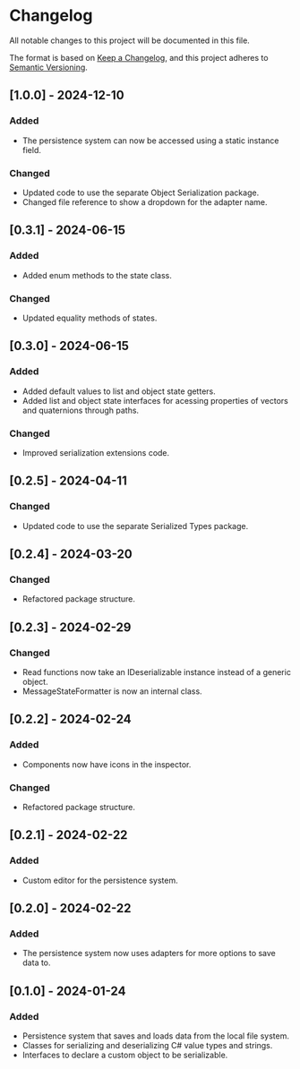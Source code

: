 # Changelog

All notable changes to this project will be documented in this file.

The format is based on [Keep a Changelog](https://keepachangelog.com/en/1.1.0/),
and this project adheres to [Semantic Versioning](https://semver.org/spec/v2.0.0.html).

## [1.0.0] - 2024-12-10

### Added

- The persistence system can now be accessed using a static instance field.

### Changed

- Updated code to use the separate Object Serialization package.
- Changed file reference to show a dropdown for the adapter name.

## [0.3.1] - 2024-06-15

### Added

- Added enum methods to the state class.

### Changed

- Updated equality methods of states.

## [0.3.0] - 2024-06-15

### Added

- Added default values to list and object state getters.
- Added list and object state interfaces for acessing properties of vectors and quaternions through paths.

### Changed

- Improved serialization extensions code.

## [0.2.5] - 2024-04-11

### Changed

- Updated code to use the separate Serialized Types package.

## [0.2.4] - 2024-03-20

### Changed

- Refactored package structure.

## [0.2.3] - 2024-02-29

### Changed

- Read functions now take an IDeserializable instance instead of a generic object.
- MessageStateFormatter is now an internal class.

## [0.2.2] - 2024-02-24

### Added

- Components now have icons in the inspector.

### Changed

- Refactored package structure.

## [0.2.1] - 2024-02-22

### Added

- Custom editor for the persistence system.

## [0.2.0] - 2024-02-22

### Added

- The persistence system now uses adapters for more options to save data to.

## [0.1.0] - 2024-01-24

### Added

- Persistence system that saves and loads data from the local file system.
- Classes for serializing and deserializing C# value types and strings.
- Interfaces to declare a custom object to be serializable.